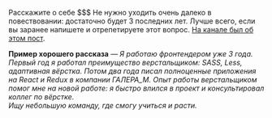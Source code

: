 Расскажите о себе
$$$
Не нужно уходить очень далеко в повествовании: достаточно будет 3 последних лет. Лучше всего, если вы заранее напишете и отрепетируете этот вопрос. <a href="https://t.me/winterview/33">На канале был об этом пост</a>.

**Пример хорошего рассказа**
_— Я работаю фронтендером уже 3 года. Первый год я работал преимущество верстальщиком: SASS, Less, адаптивная вёрстка. Потом два года писал полноценные приложения на React и Redux в компании ГАЛЕРА\_М. Опыт работы верстальщиком помог мне на новой работе: я быстро влился в проект и консультировал коллег по вёрстке._  
_Ищу небольшую команду, где смогу учиться и расти._